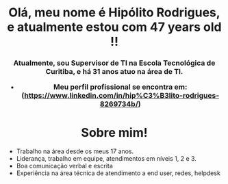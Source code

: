 <h1 align="center">Olá, meu nome é Hipólito Rodrigues, e atualmente estou com 47 years old !!</h1>
<h3 align="center">Atualmente, sou Supervisor de TI na Escola Tecnológica de Curitiba, e há 31 anos atuo na área de TI. </h>

- Meu perfil profissional se encontra em: (https://www.linkedin.com/in/hip%C3%B3lito-rodrigues-8269734b/)
<h1 align="center">Sobre mim!</h1>

- Trabalho na área desde os meus 17 anos.
- Liderança, trabalho em equipe, atendimentos em níveis 1, 2 e 3.
- Boa comunicação verbal e escrita
- Experiência na área técnica de atendimento a end user, redes, helpdesk
